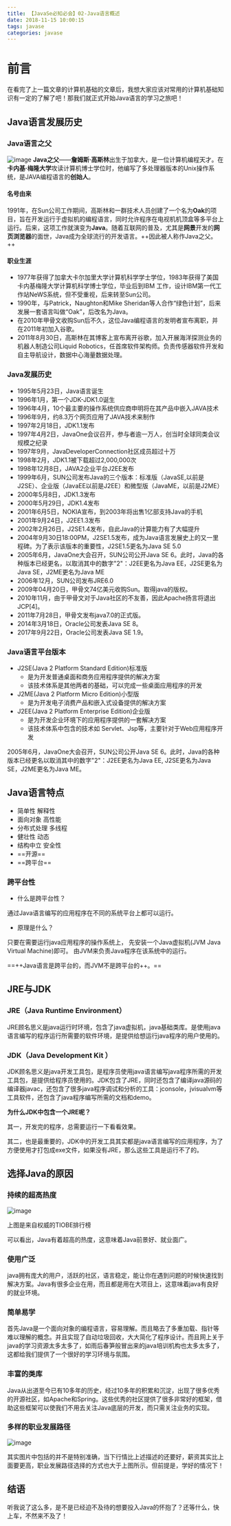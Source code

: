 ```yaml
---
title: 【JavaSe必知必会】02-Java语言概述
date: 2018-11-15 10:00:15
tags: javase
categories: javase
---
```

# 前言
在看完了上一篇文章的计算机基础的文章后，我想大家应该对常用的计算机基础知识有一定的了解了吧！那我们就正式开始Java语言的学习之旅吧！
## Java语言发展历史
### Java语言之父
![image](https://gss0.bdstatic.com/-4o3dSag_xI4khGkpoWK1HF6hhy/baike/c0%3Dbaike80%2C5%2C5%2C80%2C26/sign=5ce3474036adcbef15397654cdc645b8/b7fd5266d01609242759dc9fd30735fae6cd3431.jpg)
**Java之父**——**詹姆斯·高斯林**出生于加拿大，是一位计算机编程天才。在**卡内基·梅隆大学**攻读计算机博士学位时，他编写了多处理器版本的Unix操作系统，是JAVA编程语言的**创始人**。
#### 名号由来
1991年，在Sun公司工作期间，高斯林和一群技术人员创建了一个名为**Oak**的项目，旨在开发运行于虚拟机的编程语言，同时允许程序在电视机机顶盒等多平台上运行。后来，这项工作就演变为**Java**。随着互联网的普及，尤其是**网景**开发的**网页浏览器**的面世，Java成为全球流行的开发语言。++因此被人称作Java之父。++
#### 职业生涯
- 1977年获得了加拿大卡尔加里大学计算机科学学士学位，1983年获得了美国卡内基梅隆大学计算机科学博士学位，毕业后到IBM
工作，设计IBM第一代工作站NeWS系统，但不受重视，后来转至Sun公司。
- 1990年，与Patrick，Naughton和Mike Sheridan等人合作“绿色计划”，后来发展一套语言叫做“Oak”，后改名为Java。
- 在2010年甲骨文收购Sun后不久，这位Java编程语言的发明者宣布离职，并在2011年初加入谷歌。
- 2011年8月30日，高斯林在其博客上宣布离开谷歌，加入开展海洋探测业务的机器人制造公司Liquid Robotics，任首席软件架构师。负责传感器软件开发和自主导航设计，数据中心海量数据处理。

### Java发展历史
- 1995年5月23日，Java语言诞生
- 1996年1月，第一个JDK-JDK1.0诞生
- 1996年4月，10个最主要的操作系统供应商申明将在其产品中嵌入JAVA技术
- 1996年9月，约8.3万个网页应用了JAVA技术来制作
- 1997年2月18日，JDK1.1发布
- 1997年4月2日，JavaOne会议召开，参与者逾一万人，创当时全球同类会议规模之纪录
- 1997年9月，JavaDeveloperConnection社区成员超过十万
- 1998年2月，JDK1.1被下载超过2,000,000次
- 1998年12月8日，JAVA2企业平台J2EE发布
- 1999年6月，SUN公司发布Java的三个版本：标准版（JavaSE,以前是J2SE）、企业版（JavaEE以前是J2EE）和微型版（JavaME，以前是J2ME）
- 2000年5月8日，JDK1.3发布
- 2000年5月29日，JDK1.4发布
- 2001年6月5日，NOKIA宣布，到2003年将出售1亿部支持Java的手机
- 2001年9月24日，J2EE1.3发布
- 2002年2月26日，J2SE1.4发布，自此Java的计算能力有了大幅提升
- 2004年9月30日18:00PM，J2SE1.5发布，成为Java语言发展史上的又一里程碑。为了表示该版本的重要性，J2SE1.5更名为Java SE 5.0
- 2005年6月，JavaOne大会召开，SUN公司公开Java SE 6。此时，Java的各种版本已经更名，以取消其中的数字"2"：J2EE更名为Java EE，J2SE更名为Java SE，J2ME更名为Java ME
- 2006年12月，SUN公司发布JRE6.0
- 2009年04月20日，甲骨文74亿美元收购Sun。取得java的版权。
- 2010年11月，由于甲骨文对于Java社区的不友善，因此Apache扬言将退出JCP[4]。
- 2011年7月28日，甲骨文发布java7.0的正式版。
- 2014年3月18日，Oracle公司发表Java SE 8。
- 2017年9月22日，Oracle公司发表Java SE 1.9。
### Java语言平台版本
- J2SE(Java 2 Platform Standard Edition)标准版
  - 是为开发普通桌面和商务应用程序提供的解决方案
  - 该技术体系是其他两者的基础，可以完成一些桌面应用程序的开发
- J2ME(Java 2 Platform Micro Edition)小型版
  - 是为开发电子消费产品和嵌入式设备提供的解决方案
- J2EE(Java 2 Platform Enterprise Edition)企业版
  - 是为开发企业环境下的应用程序提供的一套解决方案
  - 该技术体系中包含的技术如 Servlet、Jsp等，主要针对于Web应用程序开发

2005年6月，JavaOne大会召开，SUN公司公开Java SE 6。此时，Java的各种版本已经更名以取消其中的数字"2"：J2EE更名为Java EE, J2SE更名为Java SE，J2ME更名为Java ME。
## Java语言特点
- 简单性		解释性
- 面向对象		高性能
- 分布式处理	多线程
- 健壮性		动态
- 结构中立		安全性
- ==开源==
- ==跨平台==
### 跨平台性
- 什么是跨平台性？
	
通过Java语言编写的应用程序在不同的系统平台上都可以运行。
- 原理是什么？

只要在需要运行java应用程序的操作系统上，
先安装一个Java虚拟机(JVM Java Virtual Machine)即可。
由JVM来负责Java程序在该系统中的运行。

==++Java语言是跨平台的，而JVM不是跨平台的++。==
## JRE与JDK
### JRE（Java Runtime Environment）
JRE顾名思义是java运行时环境，包含了java虚拟机，java基础类库。是使用java语言编写的程序运行所需要的软件环境，是提供给想运行java程序的用户使用的。
### JDK（Java Development Kit ）
JDK顾名思义是java开发工具包，是程序员使用java语言编写java程序所需的开发工具包，是提供给程序员使用的。JDK包含了JRE，同时还包含了编译java源码的编译器javac，还包含了很多java程序调试和分析的工具：jconsole，jvisualvm等工具软件，还包含了java程序编写所需的文档和demo。

**为什么JDK中包含一个JRE呢？**

其一，开发完的程序，总需要运行一下看看效果。

其二，也是最重要的，JDK中的开发工具其实都是java语言编写的应用程序，为了方便使用才打包成exe文件，如果没有JRE，那么这些工具是运行不了的。

## 选择Java的原因
### 持续的超高热度
![image](http://image.damienzhong.com/java%E8%AF%AD%E8%A8%80%E6%8E%92%E8%A1%8C.png)

上图是来自权威的TIOBE排行榜 

可以看出，Java有着超高的热度，这意味着Java前景好、就业面广。
### 使用广泛
java拥有庞大的用户，活跃的社区，语言稳定，能让你在遇到问题的时候快速找到解决方案。Java有很多企业在用，而且都是用在大项目上，这意味着java有良好的就业环境。
### 简单易学
首先Java是一个面向对象的编程语言，容易理解。而且略去了多重加载、指针等难以理解的概念。并且实现了自动垃圾回收，大大简化了程序设计。而且网上关于java的学习资源太多太多了，如雨后春笋般冒出来的java培训机构也太多太多了，这都给我们提供了一个很好的学习环境与氛围。
### 丰富的类库
Java从出道至今已有10多年的历史，经过10多年的积累和沉淀，出现了很多优秀的开源社区，如Apache和Spring。这些优秀的社区提供了很多非常好的框架，借助这些框架可以使我们不用去关注Java底层的开发，而只需关注业务的实现。
### 多样的职业发展路径
![image](http://image.damienzhong.com/java%E8%96%AA%E8%B5%84%E5%88%86%E5%B8%83.jpg)

其实图片中包括的并不是特别准确，当下行情比上述描述的还要好，薪资其实比上面要更高，职业发展路径选择的方式也大于上图所示。但前提是，学好的情况下！
## 结语
听我说了这么多，是不是已经迫不及待的想要投入Java的怀抱了？还等什么，快上车，不然来不及了！